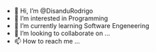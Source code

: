 - 👋 Hi, I’m @DisanduRodrigo
- 👀 I’m interested in Programming
- 🌱 I’m currently learning Software Engeneering
- 💞️ I’m looking to collaborate on ...
- 📫 How to reach me ...

<!---
DisanduRodrigo/DisanduRodrigo is a ✨ special ✨ repository because its `README.md` (this file) appears on your GitHub profile.
You can click the Preview link to take a look at your changes.
--->
